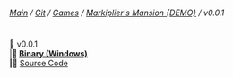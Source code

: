 ﻿###### [Main](https://pikakid98.github.io) / [Git](https://git-pikakid98.github.io) / [Games](https://git-pikakid98.github.io/games) / [Markiplier's Mansion {DEMO}](https://git-pikakid98.github.io/games/markipliers-mansion-demo) / v0.0.1
<h1></h1>

📂 v0.0.1
\
|____📄 [Binary (Windows)](https://github.com/Git-Pikakid98/markipliers-mansion-demo/releases/download/v0.0.1/Markipier_s.Mansion.Original.Lite.Demo.7z)
\
|____📄 [Source Code](https://github.com/Git-Pikakid98/markipliers-mansion-demo/releases/download/archive/refs/tags/v0.0.1.zip)
